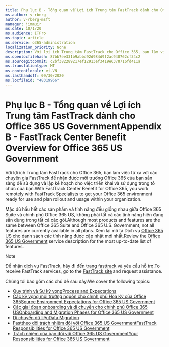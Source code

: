 ```yaml
---
title: Phụ lục B - Tổng quan về Lợi ích Trung tâm FastTrack dành cho Office 365 US Government
ms.author: v-rberg
author: v-rberg-msft
manager: jimmuir
ms.date: 10/1/20
ms.audience: ITPro
ms.topic: article
ms.service: o365-administration
localization_priority: None
description: Với lợi ích Trung tâm FastTrack cho Office 365, bạn làm việc từ xa với các chuyên gia FastTrack để nhận được môi trường Office 365 của bạn sẵn sàng để sử dụng và lập kế hoạch cho việc triển khai và sử dụng trong tổ chức của bạn.
ms.openlocfilehash: 87bb7ee331b9abbd92d984d9f2ac940762cf34c2
ms.sourcegitcommit: c2bf382289217ef12913ef3419e6378716fd411a
ms.translationtype: MT
ms.contentlocale: vi-VN
ms.lasthandoff: 09/30/2020
ms.locfileid: "48319966"
---
```

# <a name="appendix-b---fasttrack-center-benefit-overview-for-office-365-us-government"></a><span data-ttu-id="4b2d9-103">Phụ lục B - Tổng quan về Lợi ích Trung tâm FastTrack dành cho Office 365 US Government</span><span class="sxs-lookup"><span data-stu-id="4b2d9-103">Appendix B - FastTrack Center Benefit Overview for Office 365 US Government</span></span>

<span data-ttu-id="4b2d9-104">Với lợi ích Trung tâm FastTrack cho Office 365, bạn làm việc từ xa với các chuyên gia FastTrack để nhận được môi trường Office 365 của bạn sẵn sàng để sử dụng và lập kế hoạch cho việc triển khai và sử dụng trong tổ chức của bạn.</span><span class="sxs-lookup"><span data-stu-id="4b2d9-104">With FastTrack Center Benefit for Office 365, you work remotely with FastTrack Specialists to get your Office 365 environment ready for use and plan rollout and usage within your organization.</span></span> 
  
<span data-ttu-id="4b2d9-105">Mặc dù hầu hết các sản phẩm và tính năng đều giống nhau giữa Office 365 Suite và chính phủ Office 365 US, không phải tất cả các tính năng hiện đang sẵn dùng trong tất cả các gói.</span><span class="sxs-lookup"><span data-stu-id="4b2d9-105">Although most products and features are the same between Office 365 Suite and Office 365 U.S. Government, not all features are currently available in all plans.</span></span> <span data-ttu-id="4b2d9-106">Xem lại mô tả Dịch vụ [Office 365 US](https://aka.ms/aboutgovcloud) cho danh sách các tính năng được cập nhật mới nhất.</span><span class="sxs-lookup"><span data-stu-id="4b2d9-106">Review the [Office 365 US Government](https://aka.ms/aboutgovcloud) service description for the most up-to-date list of features.</span></span>

> [!NOTE]
> <span data-ttu-id="4b2d9-107">Để nhận dịch vụ FastTrack, hãy đi đến [trang fasttrack](https://go.microsoft.com/fwlink/?linkid=780698) và yêu cầu hỗ trợ.</span><span class="sxs-lookup"><span data-stu-id="4b2d9-107">To receive FastTrack services, go to the [FastTrack site](https://go.microsoft.com/fwlink/?linkid=780698) and request assistance.</span></span>  

<span data-ttu-id="4b2d9-108">Chúng tôi bao gồm các chủ đề sau đây:</span><span class="sxs-lookup"><span data-stu-id="4b2d9-108">We cover the following topics:</span></span>
- [<span data-ttu-id="4b2d9-109">Quy trình và Sự kỳ vọng</span><span class="sxs-lookup"><span data-stu-id="4b2d9-109">Process and Expectations</span></span>](process-and-expectations.md) 
- [<span data-ttu-id="4b2d9-110">Các kỳ vọng môi trường nguồn cho chính phủ Hoa Kỳ của Office 365</span><span class="sxs-lookup"><span data-stu-id="4b2d9-110">Source Environment Expectations for Office 365 US Government</span></span>](US-Gov-appendix-source-environment-expectations.md)   
- [<span data-ttu-id="4b2d9-111">Các giai đoạn onboarding và di chuyển cho chính phủ Office 365 US</span><span class="sxs-lookup"><span data-stu-id="4b2d9-111">Onboarding and Migration Phases for Office 365 US Government</span></span>](US-Gov-appendix-onboarding-and-migration.md)
- [<span data-ttu-id="4b2d9-112">Di chuyển dữ liệu</span><span class="sxs-lookup"><span data-stu-id="4b2d9-112">Data Migration</span></span>](data-migration.md)    
- [<span data-ttu-id="4b2d9-113">Fasttheo dõi trách nhiệm đối với Office 365 US Government</span><span class="sxs-lookup"><span data-stu-id="4b2d9-113">FastTrack Responsibilities for Office 365 US Government</span></span>](US-Gov-appendix-fasttrack-responsibilities.md)   
- [<span data-ttu-id="4b2d9-114">Trách nhiệm của bạn đối với Office 365 US Government</span><span class="sxs-lookup"><span data-stu-id="4b2d9-114">Your Responsibilities for Office 365 US Government</span></span>](US-Gov-appendix-your-responsibilities.md)    

